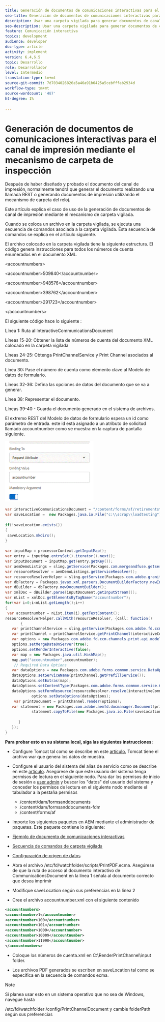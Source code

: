 ```yaml
---
title: Generación de documentos de comunicaciones interactivas para el canal de impresión mediante el mecanismo de carpeta de inspección
seo-title: Generación de documentos de comunicaciones interactivas para el canal de impresión mediante el mecanismo de carpeta de inspección
description: Usar una carpeta vigilada para generar documentos de canal de impresión
seo-description: Usar una carpeta vigilada para generar documentos de canal de impresión
feature: Comunicación interactiva
topics: development
audience: developer
doc-type: article
activity: implement
version: 6.4,6.5
topic: Desarrollo
role: Desarrollador
level: Intermedio
translation-type: tm+mt
source-git-commit: 7d7034026826a5a46a91b6425a5cebfffab2934d
workflow-type: tm+mt
source-wordcount: '487'
ht-degree: 1%

---
```



# Generación de documentos de comunicaciones interactivas para el canal de impresión mediante el mecanismo de carpeta de inspección

Después de haber diseñado y probado el documento del canal de impresión, normalmente tendrá que generar el documento realizando una llamada REST o generando documentos de impresión utilizando el mecanismo de carpeta del reloj.

Este artículo explica el caso de uso de la generación de documentos de canal de impresión mediante el mecanismo de carpeta vigilada.

Cuando se coloca un archivo en la carpeta vigilada, se ejecuta una secuencia de comandos asociada a la carpeta vigilada. Esta secuencia de comandos se explica en el artículo siguiente.

El archivo colocado en la carpeta vigilada tiene la siguiente estructura. El código genera instrucciones para todos los números de cuenta enumerados en el documento XML.

&lt;accountnumbers>

&lt;accountnumber>509840&lt;/accountnumber>

&lt;accountnumber>948576&lt;/accountnumber>

&lt;accountnumber>398762&lt;/accountnumber>

&lt;accountnumber>291723&lt;/accountnumber>

&lt;/accountnumbers>

El siguiente código hace lo siguiente :

Línea 1: Ruta al InteractiveCommunicationsDocument

Líneas 15-20: Obtener la lista de números de cuenta del documento XML colocado en la carpeta vigilada

Líneas 24-25: Obtenga PrintChannelService y Print Channel asociados al documento.

Línea 30: Pase el número de cuenta como elemento clave al Modelo de datos de formulario.

Líneas 32-36: Defina las opciones de datos del documento que se va a generar.

Línea 38: Representar el documento.

Líneas 39-40 - Guarda el documento generado en el sistema de archivos.

El extremo REST del Modelo de datos de formulario espera un id como parámetro de entrada. este id está asignado a un atributo de solicitud llamado accountnumber como se muestra en la captura de pantalla siguiente.

![requestattribute](assets/requestattributeprintchannel.gif)

```java
var interactiveCommunicationsDocument = "/content/forms/af/retirementstatementprint/channels/print/";
var saveLocation =  new Packages.java.io.File("c:\\scrap\\loadtesting");

if(!saveLocation.exists())
{
 saveLocation.mkdirs();
}

var inputMap = processorContext.getInputMap();
var entry = inputMap.entrySet().iterator().next();
var inputDocument = inputMap.get(entry.getKey());
var aemDemoListings = sling.getService(Packages.com.mergeandfuse.getserviceuserresolver.GetResolver);
var resourceResolver = aemDemoListings.getServiceResolver();
var resourceResolverHelper = sling.getService(Packages.com.adobe.granite.resourceresolverhelper.ResourceResolverHelper);
var dbFactory = Packages.javax.xml.parsers.DocumentBuilderFactory.newInstance();
var dBuilder = dbFactory.newDocumentBuilder();
var xmlDoc = dBuilder.parse(inputDocument.getInputStream());
var nList = xmlDoc.getElementsByTagName("accountnumber");
for(var i=0;i<nList.getLength();i++)
{
 var accountnumber = nList.item(i).getTextContent();
resourceResolverHelper.callWith(resourceResolver, {call: function()
       {
   var printChannelService = sling.getService(Packages.com.adobe.fd.ccm.channels.print.api.service.PrintChannelService);
   var printChannel = printChannelService.getPrintChannel(interactiveCommunicationsDocument);
   var options = new Packages.com.adobe.fd.ccm.channels.print.api.model.PrintChannelRenderOptions();
   options.setMergeDataOnServer(true);
   options.setRenderInteractive(false);
   var map = new Packages.java.util.HashMap();
   map.put("accountnumber",accountnumber);
    // Required Data Options
   var dataOptions = new Packages.com.adobe.forms.common.service.DataOptions(); 
   dataOptions.setServiceName(printChannel.getPrefillService()); 
   dataOptions.setExtras(map); 
   dataOptions.setContentType(Packages.com.adobe.forms.common.service.ContentType.JSON);
   dataOptions.setFormResource(resourceResolver.resolve(interactiveCommunicationsDocument));
            options.setDataOptions(dataOptions); 
    var printDocument = printChannel.render(options);
   var statement = new Packages.com.adobe.aemfd.docmanager.Document(printDocument.getInputStream());
            statement.copyToFile(new Packages.java.io.File(saveLocation+"\\"+accountnumber+".pdf"));

      }
   });
}
```


**Para probar esto en su sistema local, siga las siguientes instrucciones:**

* Configure Tomcat tal como se describe en este [artículo.](/help/forms/ic-print-channel-tutorial/set-up-tomcat.md) Tomcat tiene el archivo war que genera los datos de muestra.
* Configure el usuario del sistema del alias de servicio como se describe en este [artículo](/help/forms/adaptive-forms/service-user-tutorial-develop.md).
Asegúrese de que este usuario del sistema tenga permisos de lectura en el siguiente nodo. Para dar los permisos de inicio de sesión a [user admin](https://localhost:4502/useradmin) y buscar los &quot;datos&quot; del usuario del sistema y conceder los permisos de lectura en el siguiente nodo mediante el tabulador a la pestaña permisos
   * /content/dam/formsanddocuments
   * /content/dam/formsanddocuments-fdm
   * /content/forms/af
* Importe los siguientes paquetes en AEM mediante el administrador de paquetes. Este paquete contiene lo siguiente:


* [Ejemplo de documento de comunicaciones interactivas](assets/retirementstatementprint.zip)
* [Secuencia de comandos de carpeta vigilada](assets/printchanneldocumentusingwatchedfolder.zip)
* [Configuración de origen de datos](assets/datasource.zip)

* Abra el archivo /etc/fd/watchfolder/scripts/PrintPDF.ecma. Asegúrese de que la ruta de acceso al documento interactivo de CommunicationsDocument en la línea 1 señala al documento correcto que desea imprimir

* Modifique saveLocation según sus preferencias en la línea 2

* Cree el archivo accountnumber.xml con el siguiente contenido

```xml
<accountnumbers>
<accountnumber>1</accountnumber>
<accountnumber>100</accountnumber>
<accountnumber>101</accountnumber>
<accountnumber>1009</accountnumber>
<accountnumber>10009</accountnumber>
<accountnumber>11990</accountnumber>
</accountnumbers>
```


* Coloque los números de cuenta.xml en C:\RenderPrintChannel\input folder.

* Los archivos PDF generados se escriben en saveLocation tal como se especifica en la secuencia de comandos ecma.

>[!NOTE]
>
>Si planea usar esto en un sistema operativo que no sea de Windows, navegue hasta
>
>/etc/fd/watchfolder /config/PrintChannelDocument y cambie folderPath según sus preferencias

